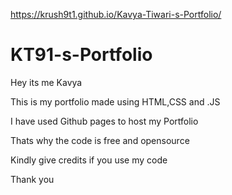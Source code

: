 https://krush9t1.github.io/Kavya-Tiwari-s-Portfolio/

# KT91-s-Portfolio

Hey its me Kavya

This is my portfolio made using HTML,CSS and .JS

I have used Github pages to host my Portfolio

Thats why the code is free and opensource 

Kindly give credits if you use my code 

Thank you

